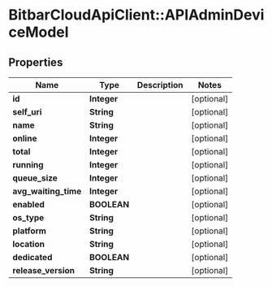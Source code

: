 # BitbarCloudApiClient::APIAdminDeviceModel

## Properties
Name | Type | Description | Notes
------------ | ------------- | ------------- | -------------
**id** | **Integer** |  | [optional] 
**self_uri** | **String** |  | [optional] 
**name** | **String** |  | [optional] 
**online** | **Integer** |  | [optional] 
**total** | **Integer** |  | [optional] 
**running** | **Integer** |  | [optional] 
**queue_size** | **Integer** |  | [optional] 
**avg_waiting_time** | **Integer** |  | [optional] 
**enabled** | **BOOLEAN** |  | [optional] 
**os_type** | **String** |  | [optional] 
**platform** | **String** |  | [optional] 
**location** | **String** |  | [optional] 
**dedicated** | **BOOLEAN** |  | [optional] 
**release_version** | **String** |  | [optional] 

